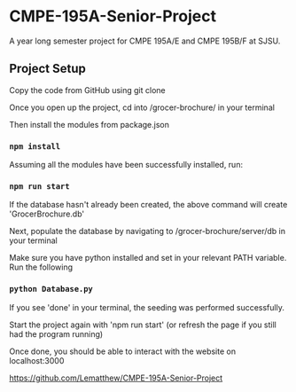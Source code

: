 # CMPE-195A-Senior-Project
A year long semester project for CMPE 195A/E and CMPE 195B/F at SJSU. 

## Project Setup

Copy the code from GitHub using git clone

Once you open up the project, cd into /grocer-brochure/ in your terminal

Then install the modules from package.json
### `npm install`

Assuming all the modules have been successfully installed, run:
### `npm run start`

If the database hasn't already been created, the above command will create 'GrocerBrochure.db'

Next, populate the database by navigating to /grocer-brochure/server/db in your terminal

Make sure you have python installed and set in your relevant PATH variable. Run the following
### `python Database.py`

If you see 'done' in your terminal, the seeding was performed successfully.

Start the project again with 'npm run start' (or refresh the page if you still had the program running)

Once done, you should be able to interact with the website on localhost:3000

https://github.com/Lematthew/CMPE-195A-Senior-Project
